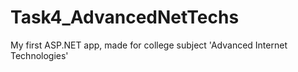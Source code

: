 # Task4_AdvancedNetTechs
My first ASP.NET app, made for college subject 'Advanced Internet Technologies'
